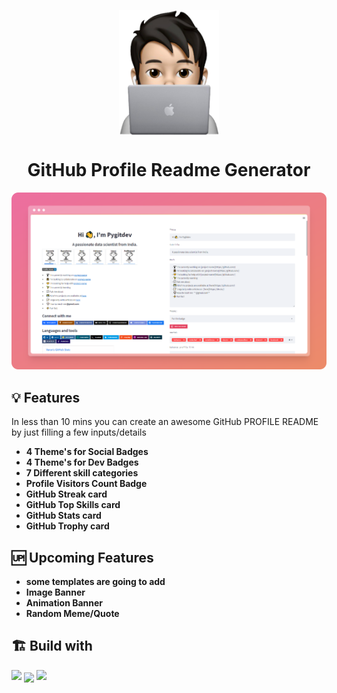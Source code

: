 <!-- fav/title -->
<p align="center">
<img src="src/favicon.png" height="200" align="center">
</p>
<h1 align="center">GitHub Profile Readme Generator</h1>

<!-- preview -->
<img src="src/github/preview-banner.png"><br>

<!-- features -->
## 💡 Features <br>

In less than 10 mins you can create an awesome GitHub PROFILE README by just filling a few inputs/details 

- **4 Theme's for Social Badges**
- **4 Theme's for Dev Badges**
- **7 Different skill categories**
- **Profile Visitors Count Badge**
- **GitHub Streak card**
- **GitHub Top Skills card**
- **GitHub Stats card**
- **GitHub Trophy card**

## 🆙 Upcoming Features <br>

- **some templates are going to add**
- **Image Banner**
- **Animation Banner**
- **Random Meme/Quote**

## 🏗️ Build with
 <!-- top badges -->
<p align="left">
<img src="https://img.shields.io/badge/Made%20with%20Python-000?style=for-the-badge&logo=python&logoColor=white" width="200" align="centre"> 
<img src="https://img.shields.io/badge/Made%20with%20Streamlit-FF1B2D?style=for-the-badge&logo=streamlit&logoColor=white" width="200" align="center"> 
<img src="https://img.shields.io/badge/Made%20with%20love-000?style=for-the-badge&logo=GitHub-Sponsors&logoColor=red" width="200" align="centre"> 
</p>
